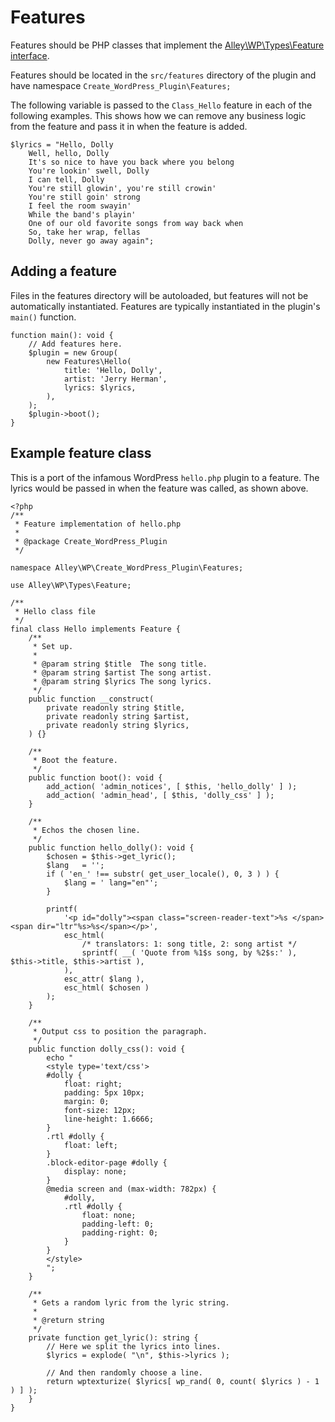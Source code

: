 # Features

Features should be PHP classes that implement the [Alley\WP\Types\Feature interface](https://github.com/alleyinteractive/wp-type-extensions/blob/main/src/alley/wp/types/interface-feature.php).

Features should be located in the `src/features` directory of the plugin and have namespace `Create_WordPress_Plugin\Features;`

The following variable is passed to the `Class_Hello` feature in each of the following examples. This shows how we can remove any business logic from the feature and pass it in when the feature is added.

```
$lyrics = "Hello, Dolly
    Well, hello, Dolly
    It's so nice to have you back where you belong
    You're lookin' swell, Dolly
    I can tell, Dolly
    You're still glowin', you're still crowin'
    You're still goin' strong
    I feel the room swayin'
    While the band's playin'
    One of our old favorite songs from way back when
    So, take her wrap, fellas
    Dolly, never go away again";
```

## Adding a feature

Files in the features directory will be autoloaded, but features will not be automatically instantiated. Features are typically instantiated in the plugin's `main()` function.

```
function main(): void {
    // Add features here.
    $plugin = new Group(
        new Features\Hello(
            title: 'Hello, Dolly',
            artist: 'Jerry Herman',
            lyrics: $lyrics,
        ),
    );
    $plugin->boot();
}
```

## Example feature class

This is a port of the infamous WordPress `hello.php` plugin to a feature. The lyrics would be passed in when the feature was called, as shown above.

```
<?php
/**
 * Feature implementation of hello.php
 *
 * @package Create_WordPress_Plugin
 */

namespace Alley\WP\Create_WordPress_Plugin\Features;

use Alley\WP\Types\Feature;

/**
 * Hello class file
 */
final class Hello implements Feature {
    /**
     * Set up.
     *
     * @param string $title  The song title.
     * @param string $artist The song artist.
     * @param string $lyrics The song lyrics.
     */
    public function __construct(
        private readonly string $title,
        private readonly string $artist,
        private readonly string $lyrics,
    ) {}

    /**
     * Boot the feature.
     */
    public function boot(): void {
        add_action( 'admin_notices', [ $this, 'hello_dolly' ] );
        add_action( 'admin_head', [ $this, 'dolly_css' ] );
    }

    /**
     * Echos the chosen line.
     */
    public function hello_dolly(): void {
        $chosen = $this->get_lyric();
        $lang   = '';
        if ( 'en_' !== substr( get_user_locale(), 0, 3 ) ) {
            $lang = ' lang="en"';
        }

        printf(
            '<p id="dolly"><span class="screen-reader-text">%s </span><span dir="ltr"%s>%s</span></p>',
            esc_html(
                /* translators: 1: song title, 2: song artist */
				sprintf( __( 'Quote from %1$s song, by %2$s:' ), $this->title, $this->artist ),
			),
            esc_attr( $lang ),
            esc_html( $chosen )
        );
    }

    /**
     * Output css to position the paragraph.
     */
    public function dolly_css(): void {
        echo "
        <style type='text/css'>
        #dolly {
            float: right;
            padding: 5px 10px;
            margin: 0;
            font-size: 12px;
            line-height: 1.6666;
        }
        .rtl #dolly {
            float: left;
        }
        .block-editor-page #dolly {
            display: none;
        }
        @media screen and (max-width: 782px) {
            #dolly,
            .rtl #dolly {
                float: none;
                padding-left: 0;
                padding-right: 0;
            }
        }
        </style>
        ";
    }

    /**
     * Gets a random lyric from the lyric string.
     *
     * @return string
     */
    private function get_lyric(): string {
        // Here we split the lyrics into lines.
        $lyrics = explode( "\n", $this->lyrics );

        // And then randomly choose a line.
        return wptexturize( $lyrics[ wp_rand( 0, count( $lyrics ) - 1 ) ] );
    }
}
```
